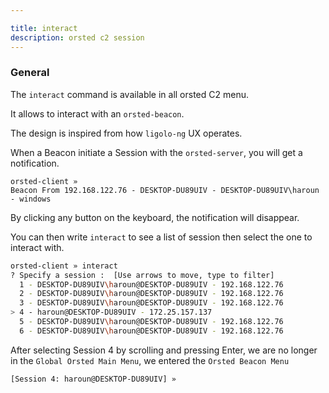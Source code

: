 ```yaml
---

title: interact
description: orsted c2 session
---
```


### General

The `interact` command is available in all orsted C2 menu.

It allows to interact with an `orsted-beacon`.

The design is inspired from how `ligolo-ng` UX operates.

When a Beacon initiate a Session with the `orsted-server`, you will get a notification.

```
orsted-client »
Beacon From 192.168.122.76 - DESKTOP-DU89UIV - DESKTOP-DU89UIV\haroun - windows
```

By clicking any button on the keyboard, the notification will disappear.

You can then write `interact` to see a list of session then select the one to interact with.

```bash
orsted-client » interact
? Specify a session :  [Use arrows to move, type to filter]
  1 - DESKTOP-DU89UIV\haroun@DESKTOP-DU89UIV - 192.168.122.76
  2 - DESKTOP-DU89UIV\haroun@DESKTOP-DU89UIV - 192.168.122.76
  3 - DESKTOP-DU89UIV\haroun@DESKTOP-DU89UIV - 192.168.122.76
> 4 - haroun@DESKTOP-DU89UIV - 172.25.157.137
  5 - DESKTOP-DU89UIV\haroun@DESKTOP-DU89UIV - 192.168.122.76
  6 - DESKTOP-DU89UIV\haroun@DESKTOP-DU89UIV - 192.168.122.76
```

After selecting Session 4 by scrolling and pressing Enter, we are no longer in the `Global Orsted Main Menu`, we entered the `Orsted Beacon Menu` 

```bash
[Session 4: haroun@DESKTOP-DU89UIV] »
```

